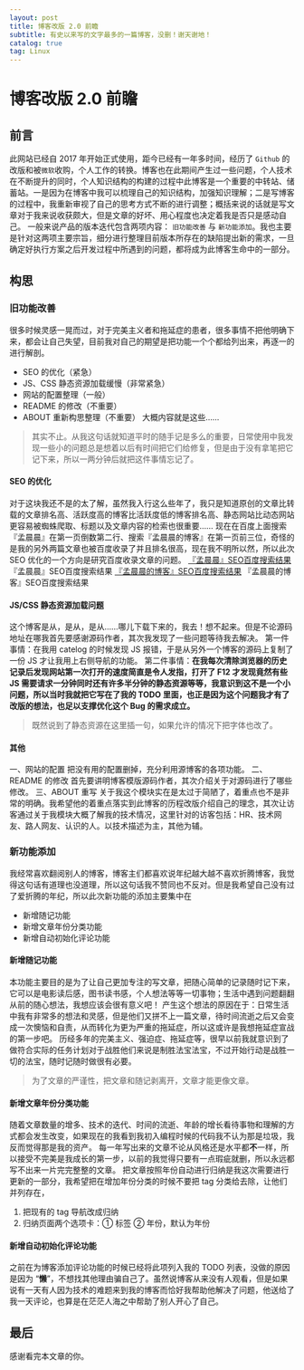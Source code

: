 ```yaml
---
layout: post
title: 博客改版 2.0 前瞻
subtitle: 有史以来写的文字最多的一篇博客，没删！谢天谢地！
catalog: true
tag: Linux
---
```


# 博客改版 2.0 前瞻

## 前言
此网站已经自 2017 年开始正式使用，距今已经有一年多时间，经历了 `Github` 的改版和被`微软`收购，个人工作的转换。博客也在此期间产生过一些问题，个人技术在不断提升的同时，个人知识结构的构建的过程中此博客是一个重要的中转站、储蓄站。一是因为在博客中我可以梳理自己的知识结构，加强知识理解；二是写博客的过程中，我重新审视了自己的思考方式不断的进行调整；概括来说的话就是写文章对于我来说收获颇大，但是文章的好坏、用心程度也决定着我是否只是感动自己。
一般来说产品的版本迭代包含两项内容： `旧功能改善` 与 `新功能添加`。我也主要是针对这两项主要宗旨，细分进行整理目前版本所存在的缺陷提出新的需求，一旦确定好执行方案之后开发过程中所遇到的问题，都将成为此博客生命中的一部分。
## 构思
### 旧功能改善
很多时候灵感一晃而过，对于完美主义者和拖延症的患者，很多事情不把他明确下来，都会让自己失望，目前我对自己的期望是把功能一个个都给列出来，再逐一的进行解剖。
* SEO 的优化（紧急）
* JS、CSS 静态资源加载缓慢（非常紧急）
* 网站的配置整理（一般）
* README 的修改（不重要）
* ABOUT 重新构思整理（不重要）
大概内容就是这些……
> 其实不止。从我这句话就知道平时的随手记是多么的重要，日常使用中我发现一些小的问题总是想着以后有时间把它们给修复，但是由于没有拿笔把它记下来，所以一两分钟后就把这件事情忘记了。


#### SEO 的优化
对于这块我还不是的太了解，虽然我入行这么些年了，我只是知道原创的文章比转载的文章排名高、活跃度高的博客比活跃度低的博客排名高、静态网站比动态网站更容易被蜘蛛爬取、标题以及文章内容的检索也很重要……
现在在百度上面搜索『孟晨晨』在第一页倒数第二行、搜索『孟晨晨的博客』在第一页前三位，奇怪的是我的另外两篇文章也被百度收录了并且排名很高，现在我不明所以然，所以此次 SEO 优化的一个方向是研究百度收录文章的问题。
[『孟晨晨』SEO百度搜索结果](http://mcc-blog.test.upcdn.net/img/post-revision2.0/mengchenchen-baidu-search-result.png)
『孟晨晨』SEO百度搜索结果
[『孟晨晨的博客』SEO百度搜索结果](http://mcc-blog.test.upcdn.net/img/post-revision2.0/mengchenchendeboke-baidu-search-result)
『孟晨晨的博客』SEO百度搜索结果
#### JS/CSS 静态资源加载问题
这个博客是从，是从，是从……哪儿下载下来的，我去！想不起来。但是不论源码地址在哪我首先要感谢源码作者，其次我发现了一些问题等待我去解决。
第一件事情：在我用 catelog 的时候发现 JS 报错，于是从另外一个博客的源码上复制了一份 JS 才让我用上右侧导航的功能。
第二件事情：**在我每次清除浏览器的历史记录后发现网站第一次打开的速度简直是令人发指，打开了 F12 才发现竟然有些 JS 需要请求一分钟同时还有许多半分钟的静态资源等等，我意识到这不是一个小问题，所以当时我就把它写在了我的 TODO 里面，也正是因为这个问题我才有了改版的想法，也足以支撑优化这个 Bug 的需求成立。**
> 既然说到了静态资源在这里插一句，如果允许的情况下把字体也改了。


#### 其他
一、网站的配置
把没有用的配置删掉，充分利用源博客的各项功能。
二、README 的修改
首先要讲明博客模版源码作者，其次介绍关于对源码进行了哪些修改。
三、ABOUT 重写
关于我这个模块实在是太过于简陋了，着重点也不是非常的明确。我希望他的着重点落实到此博客的历程改版介绍自己的理念，其次让访客通过关于我模块大概了解我的技术情况，这里针对的访客包括：HR、技术网友、路人网友、认识的人。以技术描述为主，其他为辅。
### 新功能添加
我经常喜欢翻阅别人的博客，博客主们都喜欢说年纪越大越不喜欢折腾博客，我觉得这句话有道理也没道理，所以这句话我不赞同也不反对。但是我希望自己没有过了爱折腾的年纪，所以此次新功能的添加主要集中在
* 新增随记功能
* 新增文章年份分类功能
* 新增自动初始化评论功能
#### 新增随记功能
本功能主要目的是为了让自己更加专注的写文章，把随心简单的记录随时记下来，它可以是电影读后感，图书读书感，个人想法等等一切事物；生活中遇到问题翻翻从前的随心想法，我想应该会很有意义吧！
产生这个想法的原因在于：日常生活中我有非常多的想法和灵感，但是他们又拼不上一篇文章，待时间流逝之后又会变成一次懊恼和自责，从而转化为更为严重的拖延症，所以这或许是我想拖延症宣战的第一步吧。
历经多年的完美主义、强迫症、拖延症等，很早以前我就意识到了做符合实际的任务计划对于战胜他们来说是制胜法宝法宝，不过开始行动是战胜一切的法宝，随时记随时做很有必要。
> 为了文章的严谨性，把文章和随记剥离开，文章才能更像文章。


#### 新增文章年份分类功能
随着文章数量的增多、技术的迭代、时间的流逝、年龄的增长看待事物和理解的方式都会发生改变，如果现在的我看到我初入编程时候的代码我不认为那是垃圾，我反而觉得那是我的资产。
每一年写出来的文章不论从风格还是水平都**不**一样，所以接受不完美是我成长的第一步，以前的我觉得只要有一点瑕疵就删，所以永远都写不出来一片完完整整的文章。
把文章按照年份自动进行归纳是我这次需要进行更新的一部分，我希望把在增加年份分类的时候不要把 tag 分类给去除，让他们并列存在，
1. 把现有的 tag 导航改成归纳
2. 归纳页面两个选项卡：① 标签 ② 年份，默认为年份
#### 新增自动初始化评论功能
之前在为博客添加评论功能的时候已经将此项列入我的 TODO 列表，没做的原因是因为 “**懒**”，不想找其他理由骗自己了。虽然说博客从来没有人观看，但是如果说有一天有人因为技术的难题来到我的博客而恰好我帮助他解决了问题，他送给了我一天评论，也算是在茫茫人海之中帮助了别人开心了自己。
## 最后
感谢看完本文章的你。

